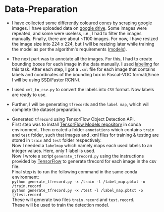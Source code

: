# Data-Preparation

- I have collected some differently coloured cones by scraping google images. I have uploaded data on [google drive](https://drive.google.com/drive/folders/1_ed600Afl_Lwy0XrHsjv9FKV95B0Mx_m?usp=sharing). Some images were repeated, and some were useless, i.e., I had to filter the images manually. Finally, there are about ~1100 images. For now, I have resized the image size into 224 x 224, but I will be resizing later while training the model as per the algorithm's requirements ([models](https://github.com/tensorflow/models/blob/master/research/object_detection/g3doc/tf2_detection_zoo.md)).
- The next part was to annotate all the images. For this, I had to create bounding boxes for each image in the data manually. I used [labelimg](https://github.com/tzutalin/labelImg) for this task. After each step, I got a ```.xml``` file for each image that contains labels and coordinates of the bounding box in Pascal-VOC format(Since I will be using SSD/Faster RCNN).
- I used ```xml_to_csv.py``` to convert the labels into ```CSV``` format. Now labels are ready to use.
- Further, I will be generating ```tfrecords``` and the ```label map```, which will complete the dataset preparation.

- Generated ```tfrecord``` using TensorFlow Object Detection API.<br>
First step was to install [TensorFlow Models repository](https://github.com/tensorflow/models) in conda environment. Then created a folder ```annotations``` which contains ```train``` and ```test``` folder, such that images and .xml files for training & testing are stored in ```train``` and ```test``` folder respectively. <br>
Now I needed a ```labelmap``` which namely maps each used labels to an integer values. Here, only 1 label is used.<br>
Now I wrote a script ```generate_tfrecord.py``` using the instructions provided by [TensorFlow](https://www.tensorflow.org/tutorials/load_data/tfrecord) to generate tfrecord for each image in the csv file.<br>
Final step is to run the following command in the same conda environment:<br>
```python generate_tfrecord.py -x /train -l /label_map.pbtxt -o /train.record```<br>
```python generate_tfrecord.py -x /test -l /label_map.pbtxt -o [/test.record```<br>
These will generate two files ```train.record``` and ```test.record```. <br>
These will be used to train the detection model.